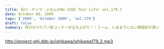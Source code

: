 ```yaml
---
title: 石川・ホンマ・ぶるんのBe-SIDE Your Life! vol.179-2
date: October 06, 2009
tags: ['2009', 'October 2009', 'vol.179']
draft: false
summary: 呼びかけたアノ新コーナーが立ち上がり！！うーん、いままでにない雰囲気が漂いますな。NAMAE
---
```


http://project-phi.ddo.jp/ishikawa/ishikawa179_2.mp3
